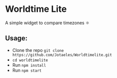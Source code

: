 # Worldtime Lite

A simple widget to compare timezones ⚛️

## Usage:

- Clone the repo `git clone https://github.com/Jotaeles/Worldtimelite.git`
- `cd worldtimelite`
- Run `npm install`
- Run `npm start`

